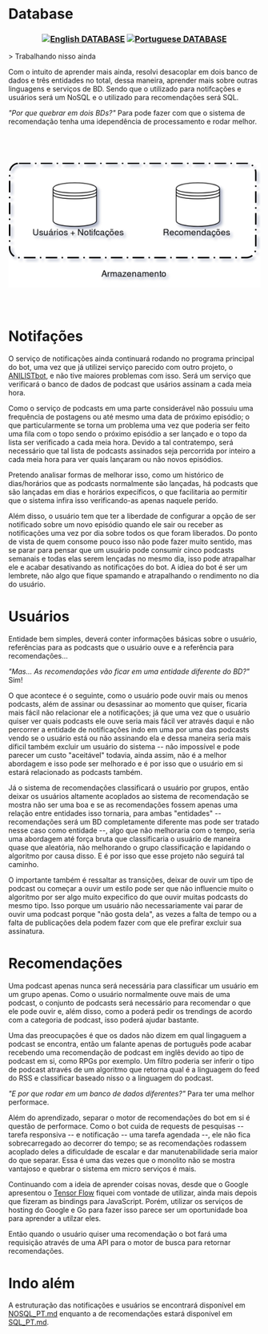 # Database
<h3 align="center">

[![English DATABASE](https://img.shields.io/badge/Language-EN-blue.svg?longCache=true&style=for-the-badge)](https://github.com/Fazendaaa/podsearch_bot/blob/master/docs/database/DATABASE.md)
[![Portuguese DATABASE](https://img.shields.io/badge/Linguagem-PT-green.svg?longCache=true&style=for-the-badge)](https://github.com/Fazendaaa/podsearch_bot/blob/master/docs/database/DATABASE_PT.md)

</h3>
> Trabalhando nisso ainda

Com o intuito de aprender mais ainda, resolvi desacoplar em dois banco de dados e três entidades no total, dessa maneira, aprender mais sobre outras linguagens e serviços de BD. Sendo que o utilizado para notifcações e usuários será um NoSQL e o utilizado para recomendações será SQL.

_"Por que quebrar em dois BDs?"_ Para pode fazer com que o sistema de recomendação tenha uma idependência de processamento e rodar melhor.

<h1 align="center">
    <br>
    <img src="https://raw.githubusercontent.com/Fazendaaa/podsearch_bot/master/img/docs/database/PT/storage.png" alt="armazenamento"/>
	<br>
	<br>
</h1>

# Notifações
O serviço de notificações ainda continuará rodando no programa principal do bot, uma vez que já utilizei serviço parecido com outro projeto, o [ANILISTbot](https://github.com/Fazendaaa/Anilist-bot), e não tive maiores problemas com isso. Será um serviço que verificará o banco de dados de podcast que usários assinam a cada meia hora.

Como o serviço de podcasts em uma parte considerável não possuiu uma frequência de postagens ou até mesmo uma data de próximo episódio; o que particularmente se torna um problema uma vez que poderia ser feito uma fila com o topo sendo o próximo episódio a ser lançado e o topo da lista ser verificado a cada meia hora. Devido a tal contratempo, será necessário que tal lista de podcasts assinados seja percorrida por inteiro a cada meia hora para ver quais lançaram ou não novos episódios.

Pretendo analisar formas de melhorar isso, como um histórico de dias/horários que as podcasts normalmente são lançadas, há podcasts que são lançadas em dias e horários expecíficos, o que facilitaria ao permitir que o sistema infira isso verificando-as apenas naquele perído.

Além disso, o usuário tem que ter a liberdade de configurar a opção de ser notificado sobre um novo episódio quando ele sair ou receber as notificações uma vez por dia sobre todos os que foram liberados. Do ponto de vista de quem consome pouco isso não pode fazer muito sentido, mas se parar para pensar que um usuário pode consumir cinco podcasts semanais e todas elas serem lençadas no mesmo dia, isso pode atrapalhar ele e acabar desativando as notificações do bot. A idiea do bot é ser um lembrete, não algo que fique spamando e atrapalhando o rendimento no dia do usuário.

# Usuários
Entidade bem simples, deverá conter informações básicas sobre o usuário, referências para as podcasts que o usuário ouve e a referência para recomendações...

_"Mas... As recomendações vão ficar em uma entidade diferente do BD?"_ Sim!

O que acontece é o seguinte, como o usuário pode ouvir mais ou menos podcasts, além de assinar ou desassinar ao momento que quiser, ficaria mais fácil não relacionar ele a notificações; já que uma vez que o usuário quiser ver quais podcasts ele ouve seria mais fácil ver através daqui e não percorrer a entidade de notificações indo em uma por uma das podcasts vendo se o usuário está ou não assinando ela e dessa maneira seria mais díficil também excluir um usuário do sistema -- não impossível e pode parecer um custo "aceitável" todavia, ainda assim, não é a melhor abordagem e isso pode ser melhorado e é por isso que o usuário em si estará relacionado as podcasts também.

Já o sistema de recomendações classificará o usuário por grupos, então deixar os usuários altamente acoplados ao sistema de recomendação se mostra não ser uma boa e se as recomendações fossem apenas uma relação entre entidades isso tornaria, para ambas "entidades" -- recomendações será um BD completamente diferente mas pode ser tratado nesse caso como entidade --, algo que não melhoraria com o tempo, seria uma abordagem até força bruta que classificaria o usuário de maneira quase que aleatória, não melhorando o grupo classificação e lapidando o algoritmo por causa disso. E é por isso que esse projeto não seguirá tal caminho.

O importante também é ressaltar as transições, deixar de ouvir um tipo de podcast ou começar a ouvir um estilo pode ser que não influencie muito o algoritmo por ser algo muito expecifico do que ouvir muitas podcasts do mesmo tipo. Isso porque um usuário não necessariamente vai parar de ouvir uma podcast porque "não gosta dela", as vezes a falta de tempo ou a falta de publicações dela podem fazer com que ele prefirar excluir sua assinatura.

# Recomendações
Uma podcast apenas nunca será necessária para classificar um usuário em um grupo apenas. Como o usuário normalmente ouve mais de uma podcast, o conjunto de podcasts será necessário para recomendar o que ele pode ouvir e, além disso, como a poderá pedir os trendings de acordo com a categoria de podcast, isso poderá ajudar bastante.

Uma das preocupações é que os dados não dizem em qual lingaguem a podcast se encontra, então um falante apenas de português pode acabar recebendo uma recomendação de podcast em inglês devido ao tipo de podcast em si, como RPGs por exemplo. Um filtro poderia ser inferir o tipo de podcast através de um algoritmo que retorna qual é a linguagem do feed do RSS e classificar baseado nisso o a linguagem do podcast.

_"E por que rodar em um banco de dados diferentes?"_ Para ter uma melhor performace.

Além do aprendizado, separar o motor de recomendações do bot em si é questão de performace. Como o bot cuida de requests de pesquisas -- tarefa responsiva -- e notificação -- uma tarefa agendada --, ele não fica sobrecarregado ao decorrer do tempo; se as recomendações rodassem acoplado deles a dificuldade de escalar e dar manutenabilidade seria maior do que separar. Essa é uma das vezes que o monolito não se mostra vantajoso e quebrar o sistema em micro serviços é mais.

Continuando com a ideia de aprender coisas novas, desde que o Google apresentou o [Tensor Flow](https://www.tensorflow.org/) fiquei com vontade de utilizar, ainda mais depois que fizeram as bindings para JavaScript. Porém, utilizar os serviços de hosting do Google e Go para fazer isso parece ser um oportunidade boa para aprender a utilzar eles.

Então quando o usuário quiser uma recomendação o bot fará uma requisição através de uma API para o motor de busca para retornar recomendações.

# Indo além
A estruturação das notificações e usuários se encontrará disponível em [NOSQL_PT.md](https://github.com/Fazendaaa/podsearch_bot/blob/master/docs/database/NOSQL_PT.md) enquanto a de recomendações estará disponível em [SQL_PT.md](https://github.com/Fazendaaa/podsearch_bot/blob/master/docs/database/SQL_PT.md).
